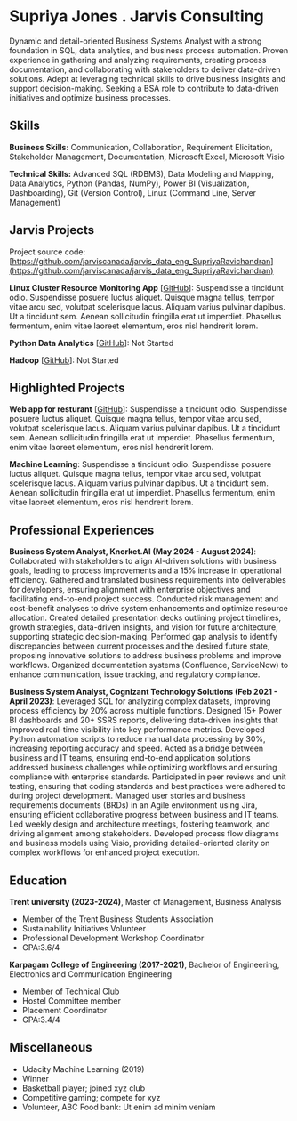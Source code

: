 
# Supriya Jones . Jarvis Consulting

Dynamic and detail-oriented Business Systems Analyst with a strong foundation in SQL, data analytics, and business process automation. Proven experience in gathering and analyzing requirements, creating process documentation, and collaborating with stakeholders to deliver data-driven solutions. Adept at leveraging technical skills to drive business insights and support decision-making. Seeking a BSA role to contribute to data-driven initiatives and optimize business processes.

## Skills

**Business Skills:** Communication, Collaboration, Requirement Elicitation, Stakeholder Management, Documentation, Microsoft Excel, Microsoft Visio

**Technical Skills:** Advanced SQL (RDBMS), Data Modeling and Mapping, Data Analytics, Python (Pandas, NumPy), Power BI (Visualization, Dashboarding), Git (Version Control), Linux (Command Line, Server Management)

## Jarvis Projects

Project source code: [https://github.com/jarviscanada/jarvis_data_eng_SupriyaRavichandran](https://github.com/jarviscanada/jarvis_data_eng_SupriyaRavichandran)


**Linux Cluster Resource Monitoring App** [[GitHub](https://github.com/jarviscanada/jarvis_data_eng_SupriyaRavichandran/tree/master/linux_sql)]: Suspendisse a tincidunt odio. Suspendisse posuere luctus aliquet. Quisque magna tellus, tempor vitae arcu sed, volutpat scelerisque lacus. Aliquam varius pulvinar dapibus. Ut a tincidunt sem. Aenean sollicitudin fringilla erat ut imperdiet. Phasellus fermentum, enim vitae laoreet elementum, eros nisl hendrerit lorem.

**Python Data Analytics** [[GitHub](https://github.com/jarviscanada/jarvis_data_eng_SupriyaRavichandran/tree/master/python_data_anlytics)]: Not Started

**Hadoop** [[GitHub](https://github.com/jarviscanada/jarvis_data_eng_SupriyaRavichandran/tree/master/hadoop)]: Not Started


## Highlighted Projects
**Web app for resturant** [[GitHub](https://github.com/jarviscanada/jarvis_profile_builder)]: Suspendisse a tincidunt odio. Suspendisse posuere luctus aliquet. Quisque magna tellus, tempor vitae arcu sed, volutpat scelerisque lacus. Aliquam varius pulvinar dapibus. Ut a tincidunt sem. Aenean sollicitudin fringilla erat ut imperdiet. Phasellus fermentum, enim vitae laoreet elementum, eros nisl hendrerit lorem.

**Machine Learning**: Suspendisse a tincidunt odio. Suspendisse posuere luctus aliquet. Quisque magna tellus, tempor vitae arcu sed, volutpat scelerisque lacus. Aliquam varius pulvinar dapibus. Ut a tincidunt sem. Aenean sollicitudin fringilla erat ut imperdiet. Phasellus fermentum, enim vitae laoreet elementum, eros nisl hendrerit lorem.


## Professional Experiences

**Business System Analyst, Knorket.AI (May 2024 - August 2024)**: Collaborated with stakeholders to align AI-driven solutions with business goals, leading to process improvements and a 15% increase in operational efficiency. Gathered and translated business requirements into deliverables for developers, ensuring alignment with enterprise objectives and facilitating end-to-end project success. Conducted risk management and cost-benefit analyses to drive system enhancements and optimize resource allocation. Created detailed presentation decks outlining project timelines, growth strategies, data-driven insights, and vision for future architecture, supporting strategic decision-making. Performed gap analysis to identify discrepancies between current processes and the desired future state, proposing innovative solutions to address business problems and improve workflows. Organized documentation systems (Confluence, ServiceNow) to enhance communication, issue tracking, and regulatory compliance.

**Business System Analyst, Cognizant Technology Solutions (Feb 2021 - April 2023)**: Leveraged SQL for analyzing complex datasets, improving process efficiency by 20% across multiple functions. Designed 15+ Power BI dashboards and 20+ SSRS reports, delivering data-driven insights that improved real-time visibility into key performance metrics. Developed Python automation scripts to reduce manual data processing by 30%, increasing reporting accuracy and speed. Acted as a bridge between business and IT teams, ensuring end-to-end application solutions addressed business challenges while optimizing workflows and ensuring compliance with enterprise standards. Participated in peer reviews and unit testing, ensuring that coding standards and best practices were adhered to during project development. Managed user stories and business requirements documents (BRDs) in an Agile environment using Jira, ensuring efficient collaborative progress between business and IT teams. Led weekly design and architecture meetings, fostering teamwork, and driving alignment among stakeholders. Developed process flow diagrams and business models using Visio, providing detailed-oriented clarity on complex workflows for enhanced project execution.


## Education
**Trent university (2023-2024)**, Master of Management, Business Analysis
- Member of the Trent Business Students Association
- Sustainability Initiatives Volunteer
- Professional Development Workshop Coordinator
- GPA:3.6/4

**Karpagam College of Engineering (2017-2021)**, Bachelor of Engineering, Electronics and Communication Engineering
- Member of Technical Club
- Hostel Committee member
- Placement Coordinator
- GPA:3.4/4


## Miscellaneous
- Udacity Machine Learning (2019)
- Winner
- Basketball player; joined xyz club
- Competitive gaming; compete for xyz
- Volunteer, ABC Food bank: Ut enim ad minim veniam